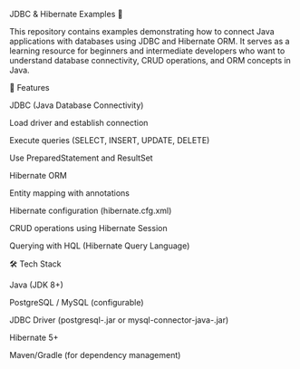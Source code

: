JDBC & Hibernate Examples 🚀

This repository contains examples demonstrating how to connect Java applications with databases using JDBC and Hibernate ORM. It serves as a learning resource for beginners and intermediate developers who want to understand database connectivity, CRUD operations, and ORM concepts in Java.

📌 Features

JDBC (Java Database Connectivity)

Load driver and establish connection

Execute queries (SELECT, INSERT, UPDATE, DELETE)

Use PreparedStatement and ResultSet

Hibernate ORM

Entity mapping with annotations

Hibernate configuration (hibernate.cfg.xml)

CRUD operations using Hibernate Session

Querying with HQL (Hibernate Query Language)

🛠️ Tech Stack

Java (JDK 8+)

PostgreSQL / MySQL (configurable)

JDBC Driver (postgresql-<version>.jar or mysql-connector-java-<version>.jar)

Hibernate 5+

Maven/Gradle (for dependency management)
